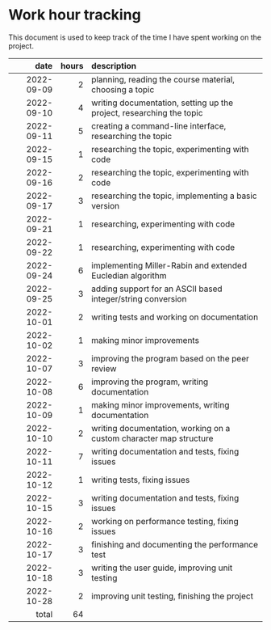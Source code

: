 # Work hour tracking

This document is used to keep track of the time I have spent working on the project.

|       date |  hours | description                                                          |
| ---------: | -----: | :------------------------------------------------------------------- |
| 2022-09-09 |      2 | planning, reading the course material, choosing a topic              |
| 2022-09-10 |      4 | writing documentation, setting up the project, researching the topic |
| 2022-09-11 |      5 | creating a command-line interface, researching the topic             |
| 2022-09-15 |      1 | researching the topic, experimenting with code                       |
| 2022-09-16 |      2 | researching the topic, experimenting with code                       |
| 2022-09-17 |      3 | researching the topic, implementing a basic version                  |
| 2022-09-21 |      1 | researching, experimenting with code                                 |
| 2022-09-22 |      1 | researching, experimenting with code                                 |
| 2022-09-24 |      6 | implementing Miller-Rabin and extended Eucledian algorithm           |
| 2022-09-25 |      3 | adding support for an ASCII based integer/string conversion          |
| 2022-10-01 |      2 | writing tests and working on documentation                           |
| 2022-10-02 |      1 | making minor improvements                                            |
| 2022-10-07 |      3 | improving the program based on the peer review                       |
| 2022-10-08 |      6 | improving the program, writing documentation                         |
| 2022-10-09 |      1 | making minor improvements, writing documentation                     |
| 2022-10-10 |      2 | writing documentation, working on a custom character map structure   |
| 2022-10-11 |      7 | writing documentation and tests, fixing issues                       |
| 2022-10-12 |      1 | writing tests, fixing issues                                         |
| 2022-10-15 |      3 | writing documentation and tests, fixing issues                       |
| 2022-10-16 |      2 | working on performance testing, fixing issues                        |
| 2022-10-17 |      3 | finishing and documenting the performance test                       |
| 2022-10-18 |      3 | writing the user guide, improving unit testing                       |
| 2022-10-28 |      2 | improving unit testing, finishing the project                        |
|      total |     64 |                                                                      |
